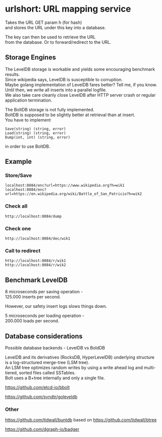 # urlshort: URL mapping service

Takes the URL GET param h (for hash)  
and stores the URL under this key into a database.

The key can then be used to retrieve the URL  
from the database.
Or to forward/redirect to the URL.

## Storage Engines

The LevelDB storage is workable and yields some encouraging benchmark results.  
Since wikipedia says, LevelDB is susceptible to corruption.  
Maybe golang implementation of LevelDB fares better? Tell me, if you know.  
Until then, we write all inserts into a parallel logfile.  
We also take care cleanly close LevelDB after HTTP server crash or regular application termination.

The BoltDB storage is not fully implemented.  
BoltDB is supposed to be slightly better at retrieval than at insert.  
You have to implement

    Save(string) (string, error)
    Load(string) (string, error)
    Dump(int, int) (string, error)

in order to use BoltDB.

## Example

### Store/Save

    localhost:8084/enc?url=https://www.wikipedia.org?h=wik1
    localhost:8084/enc?url=https://en.wikipedia.org/wiki/Battle_of_San_Patricio?h=wik2

### Check all

    http://localhost:8084/dump

### Check one

    http://localhost:8084/dec/wik1

### Call to redirect

    http://localhost:8084/r/wik1
    http://localhost:8084/r/wik2

## Benchmark LevelDB

8 microseconds per saving operation -  
 125.000 inserts per second.
 
However, our safety insert logs slows things down.


5 microseconds per loading operation -  
 200.000 loads per second.


## Database considerations

Possible database backends - LevelDB vs BoldDB

LevelDB and its derivatives (RocksDB, HyperLevelDB) underlying structure is a log-structured merge-tree (LSM tree).  
 An LSM tree optimizes random writes by using a write ahead log and multi-tiered, sorted files called SSTables.  
 Bolt uses a B+tree internally and only a single file.

https://github.com/etcd-io/bbolt

https://github.com/syndtr/goleveldb

### Other

https://github.com/tidwall/buntdb based on https://github.com/tidwall/btree

https://github.com/dgraph-io/badger

